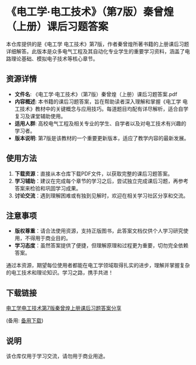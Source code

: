 # 《电工学·电工技术》（第7版）秦曾煌（上册）课后习题答案

本仓库提供的是《电工学 电工技术》第7版，作者秦曾煌所著书籍的上册课后习题详细解答。此版本是众多电气工程及其自动化专业学生的重要学习资料，涵盖了电路理论基础、模拟电子技术等核心章节。

## 资源详情

- **文件名**: 《电工学·电工技术》（第7版）秦曾煌（上册）课后习题答案.pdf
- **内容概述**: 本书籍的课后习题答案，旨在帮助读者深入理解和掌握《电工学 电工技术》教材中的关键概念与应用技巧。每道题目均配有详尽解析，适合自学复习及课堂辅助使用。
- **适用人群**: 高校电气工程及相关专业的学生、自学者以及对电工技术有兴趣的学习者。
- **版本说明**: 第7版是该教材的一个重要更新版本，适应了教学内容的最新发展。

## 使用方法

1. **下载资源**：直接从本仓库下载PDF文件，以获取完整的课后习题答案。
2. **学习辅助**：建议在完成每个章节的学习之后，尝试独立完成课后习题，再参考答案来检验和巩固学习成果。
3. **讨论交流**：遇到理解困难或有独到见解时，欢迎在相关学习社区分享和交流。

## 注意事项

- **版权尊重**：请合法使用资源，支持正版图书，此答案文档仅供个人学习研究使用，不得用于商业目的。
- **学习态度**：虽然答案提供了便捷，但理解原理和过程更为重要，切勿完全依赖答案。

通过本资源，期望每位使用者都能在电工学领域取得扎实的进步，理解并掌握复杂的电工技术和理论知识。学习之路，携手共进！

## 下载链接
[电工学电工技术第7版秦曾煌上册课后习题答案分享](https://pan.quark.cn/s/25c9c8936893) 

(备用: [备用下载](https://pan.baidu.com/s/1QisIifCzPSq6Dy3MCAigQg?pwd=1234))

## 说明

该仓库仅用于学习交流，请勿用于商业用途。
